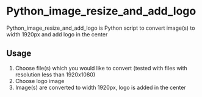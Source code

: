 # Python_image_resize_and_add_logo

Python_image_resize_and_add_logo is Python script to convert image(s) to width 1920px and add logo in the center

## Usage

1. Choose file(s) which you would like to convert (tested with files with resolution less than 1920x1080)
2. Choose logo image
3. Image(s) are converted to width 1920px, logo is added in the center
